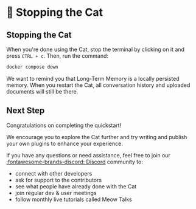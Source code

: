 # &#128640; Stopping the Cat

## Stopping the Cat

When you're done using the Cat, stop the terminal by clicking on it and press `CTRL + c`. Then, run the command:

```bash
docker compose down
```

We want to remind you that Long-Term Memory is a locally persisted memory.
When you restart the Cat, all conversation history and uploaded documents will still be there.

## Next Step

Congratulations on completing the quickstart!  

We encourage you to explore the Cat further and try writing and publish your own plugins to enhance your experience.  

If you have any questions or need assistance, feel free to join our [:fontawesome-brands-discord: Discord](https://discord.gg/bHX5sNFCYU) community to:

- connect with other developers
- ask for support to the contributors
- see what people have already done with the Cat
- join regular dev & user meetings
- follow monthly live tutorials called Meow Talks